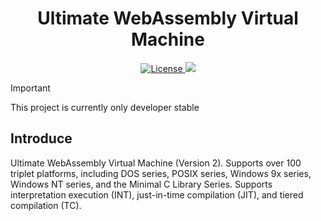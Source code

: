 <div style="text-align:center">
    <h1>Ultimate WebAssembly Virtual Machine</h1>
    <a href="LICENSE.md">
        <img src="https://img.shields.io/badge/License-Apache%202.0-green.svg" , alt="License" />
    </a>
    <a href="https://en.cppreference.com">
        <img src="https://img.shields.io/badge/language-c++26-blue.svg" ,alt="cppreference" />
    </a>
</div>

> [!IMPORTANT]
> This project is currently only developer stable
>

## Introduce
Ultimate WebAssembly Virtual Machine (Version 2).
Supports over 100 triplet platforms, including DOS series, POSIX series, Windows 9x series, Windows NT series, and the Minimal C Library Series. Supports interpretation execution (INT), just-in-time compilation (JIT), and tiered compilation (TC). 

